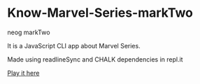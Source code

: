 # Know-Marvel-Series-markTwo
neog markTwo

It is a JavaScript CLI app about Marvel Series.

Made using readlineSync and CHALK dependencies in repl.it

[Play it here](https://replit.com/@ranitasahaa1230/markTwo?embed=1&output=1)
